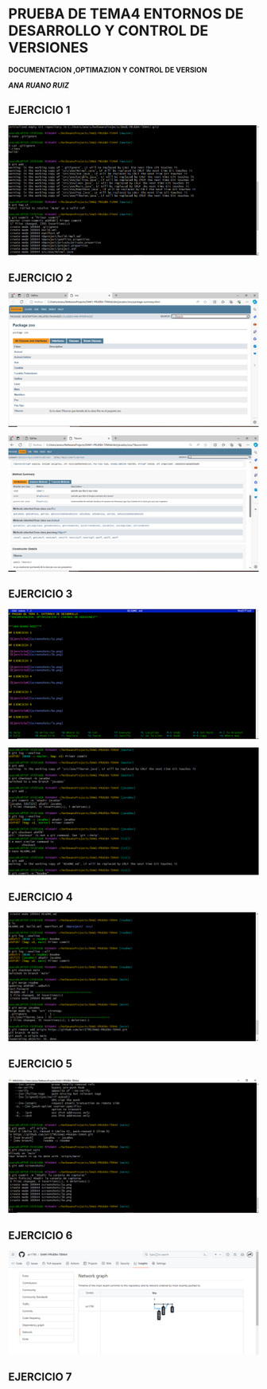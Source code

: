 # PRUEBA DE TEMA4 ENTORNOS DE DESARROLLO  Y CONTROL DE VERSIONES

**DOCUMENTACION ,OPTIMAZION Y CONTROL DE VERSION**

***ANA RUANO RUIZ***

## EJERCICIO 1

![Ejercicio1](screenshots/1a.png)



## EJERCICIO 2

![Ejercicio2](screenshots/2a.png)

![Ejercicio2](screenshots/2b.png)

## EJERCICIO 3

![Ejercicio3](screenshots/3a.png)

![Ejercicio3](screenshots/3b.png)
## EJERCICIO 4

![Ejercicio4](screenshots/4a.png)

## EJERCICIO 5

![Ejercicio5](screenshots/5a.png)

## EJERCICIO 6

![Ejercicio6](screenshots/6a.png)

## EJERCICIO 7


